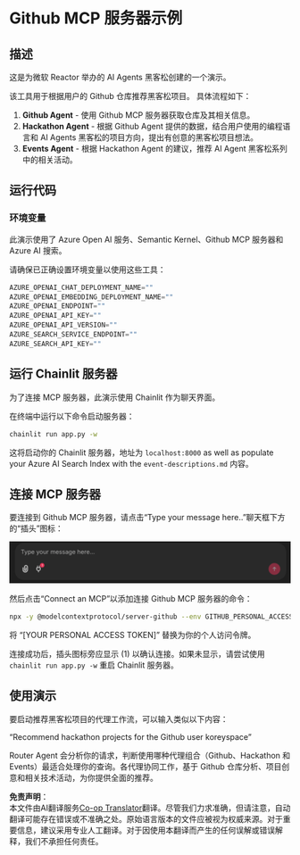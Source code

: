 <!--
CO_OP_TRANSLATOR_METADATA:
{
  "original_hash": "9bf0395cbc541ce8db2a9699c8678dfc",
  "translation_date": "2025-05-21T08:10:23+00:00",
  "source_file": "11-mcp/code_samples/github-mcp/README.md",
  "language_code": "zh"
}
-->
# Github MCP 服务器示例

## 描述

这是为微软 Reactor 举办的 AI Agents 黑客松创建的一个演示。

该工具用于根据用户的 Github 仓库推荐黑客松项目。
具体流程如下：

1. **Github Agent** - 使用 Github MCP 服务器获取仓库及其相关信息。
2. **Hackathon Agent** - 根据 Github Agent 提供的数据，结合用户使用的编程语言和 AI Agents 黑客松的项目方向，提出有创意的黑客松项目想法。
3. **Events Agent** - 根据 Hackathon Agent 的建议，推荐 AI Agent 黑客松系列中的相关活动。

## 运行代码

### 环境变量

此演示使用了 Azure Open AI 服务、Semantic Kernel、Github MCP 服务器和 Azure AI 搜索。

请确保已正确设置环境变量以使用这些工具：

```python
AZURE_OPENAI_CHAT_DEPLOYMENT_NAME=""
AZURE_OPENAI_EMBEDDING_DEPLOYMENT_NAME=""
AZURE_OPENAI_ENDPOINT=""
AZURE_OPENAI_API_KEY=""
AZURE_OPENAI_API_VERSION=""
AZURE_SEARCH_SERVICE_ENDPOINT=""
AZURE_SEARCH_API_KEY=""
```

## 运行 Chainlit 服务器

为了连接 MCP 服务器，此演示使用 Chainlit 作为聊天界面。

在终端中运行以下命令启动服务器：

```bash
chainlit run app.py -w
```

这将启动你的 Chainlit 服务器，地址为 `localhost:8000` as well as populate your Azure AI Search Index with the `event-descriptions.md` 内容。

## 连接 MCP 服务器

要连接到 Github MCP 服务器，请点击“Type your message here..”聊天框下方的“插头”图标：

![MCP Connect](../../../../../11-mcp/code_samples/github-mcp/images/mcp-chainlit-1.png)

然后点击“Connect an MCP”以添加连接 Github MCP 服务器的命令：

```bash
npx -y @modelcontextprotocol/server-github --env GITHUB_PERSONAL_ACCESS_TOKEN=[YOUR PERSONAL ACCESS TOKEN]
```

将 “[YOUR PERSONAL ACCESS TOKEN]” 替换为你的个人访问令牌。

连接成功后，插头图标旁应显示 (1) 以确认连接。如果未显示，请尝试使用 `chainlit run app.py -w` 重启 Chainlit 服务器。

## 使用演示

要启动推荐黑客松项目的代理工作流，可以输入类似以下内容：

“Recommend hackathon projects for the Github user koreyspace”

Router Agent 会分析你的请求，判断使用哪种代理组合（Github、Hackathon 和 Events）最适合处理你的查询。各代理协同工作，基于 Github 仓库分析、项目创意和相关技术活动，为你提供全面的推荐。

**免责声明**：  
本文件由AI翻译服务[Co-op Translator](https://github.com/Azure/co-op-translator)翻译。尽管我们力求准确，但请注意，自动翻译可能存在错误或不准确之处。原始语言版本的文件应被视为权威来源。对于重要信息，建议采用专业人工翻译。对于因使用本翻译而产生的任何误解或错误解释，我们不承担任何责任。